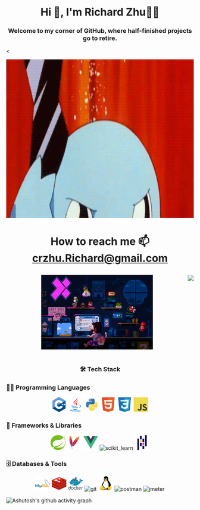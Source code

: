 <h1 align="center">Hi 👋, I'm Richard Zhu👨‍💻</h1>
<h3 align="center">Welcome to my corner of GitHub, where half-finished projects go to retire.</h3>
<!--
# ![Mario_Gameplay](https://github.com/erbanku/erbanku/assets/79493862/56f4be91-dcd4-4700-838d-5545ccdbf859)
-->
<
<p align="center">
  <img src="https://raw.githubusercontent.com/crRdz/crRdz/master/pokemon_once.gif"width="840" height="426" />
</p>

# <p align="center">  How to reach me 📫 crzhu.Richard@gmail.com


<img align="right" src="https://github-readme-stats.vercel.app/api?username=CrRdz&show_icons=true&icon_color=CE1D2D&text_color=718096&bg_color=ffffff&hide_title=true" />

<p align="center">
  <img src="https://raw.githubusercontent.com/crRdz/crRdz/master/gaming.gif" width="300" height="200"/>
</p>

# <h3 align="center">🛠 Tech Stack</h3>
 

### 👨‍💻 Programming Languages
<p align="center">
  <img src="https://raw.githubusercontent.com/devicons/devicon/master/icons/cplusplus/cplusplus-original.svg" alt="cplusplus" width="40" height="40"/>
  <img src="https://raw.githubusercontent.com/devicons/devicon/master/icons/java/java-original.svg" alt="java" width="40" height="40"/>
  <img src="https://raw.githubusercontent.com/devicons/devicon/master/icons/python/python-original.svg" alt="python" width="40" height="40"/>
  <img src="https://raw.githubusercontent.com/devicons/devicon/master/icons/html5/html5-original.svg" alt="html5" width="40" height="40"/>
  <img src="https://raw.githubusercontent.com/devicons/devicon/master/icons/css3/css3-original.svg" alt="css3" width="40" height="40"/>
  <img src="https://raw.githubusercontent.com/devicons/devicon/master/icons/javascript/javascript-original.svg" alt="javascript" width="40" height="40"/>
</p>

### 🚀 Frameworks & Libraries
<p align="center">
  <img src="https://raw.githubusercontent.com/devicons/devicon/master/icons/spring/spring-original.svg" alt="spring" width="40" height="40"/>
  <img src="https://raw.githubusercontent.com/devicons/devicon/master/icons/maven/maven-original.svg" alt="maven" width="40" height="40"/>
  <img src="https://raw.githubusercontent.com/devicons/devicon/master/icons/vuejs/vuejs-original.svg" alt="vue" width="40" height="40"/>

  <img src="https://upload.wikimedia.org/wikipedia/commons/0/05/Scikit_learn_logo_small.svg" alt="scikit_learn" width="40" height="40"/>
  <img src="https://raw.githubusercontent.com/devicons/devicon/master/icons/pandas/pandas-original.svg" alt="pandas" width="40" height="40"/>
</p>

### 🗄️ Databases & Tools
<p align="center">
  <img src="https://raw.githubusercontent.com/devicons/devicon/master/icons/mysql/mysql-original-wordmark.svg" alt="mysql" width="40" height="40"/>
  <img src="https://raw.githubusercontent.com/devicons/devicon/master/icons/redis/redis-original.svg" alt="redis" width="40" height="40"/>
  <img src="https://raw.githubusercontent.com/devicons/devicon/master/icons/docker/docker-original-wordmark.svg" alt="docker" width="40" height="40"/>
  <img src="https://www.vectorlogo.zone/logos/git-scm/git-scm-icon.svg" alt="git" width="40" height="40"/>
  <img src="https://raw.githubusercontent.com/devicons/devicon/master/icons/linux/linux-original.svg" alt="linux" width="40" height="40"/>
  <img src="https://www.vectorlogo.zone/logos/getpostman/getpostman-icon.svg" alt="postman" width="40" height="40"/>
  <img src="https://jmeter.apache.org/images/jmeter_square.png" alt="jmeter" width="40" height="40"/>
</p>



![Ashutosh's github activity graph](https://github-readme-activity-graph.vercel.app/graph?username=CrRdz&theme=merko)
